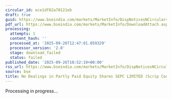 ```yaml
---
circular_id: ece1df82a70121eb
draft: true
guid: https://www.bseindia.com/markets/MarketInfo/DispNoticesNCirculars.aspx?Noticeid={7373CAFA-CF9D-4F48-9AFB-ECB639CE7BC6}&noticeno=20250926-25&dt=09/26/2025&icount=25&totcount=50&flag=0
pdf_url: https://www.bseindia.com/markets/MarketInfo/DownloadAttach.aspx?id=20250926-25&attachedId=
processing:
  attempts: 1
  content_hash: ''
  processed_at: '2025-09-26T12:47:01.059329'
  processor_version: '2.0'
  stage: download_failed
  status: failed
published_date: '2025-09-26T10:52:19+00:00'
rss_url: https://www.bseindia.com/markets/MarketInfo/DispNoticesNCirculars.aspx?Noticeid={7373CAFA-CF9D-4F48-9AFB-ECB639CE7BC6}&noticeno=20250926-25&dt=09/26/2025&icount=25&totcount=50&flag=0
source: bse
title: No Dealings in Partly Paid Equity Shares SEPC LIMITED (Scrip Code 890218)
---
```


Processing in progress...